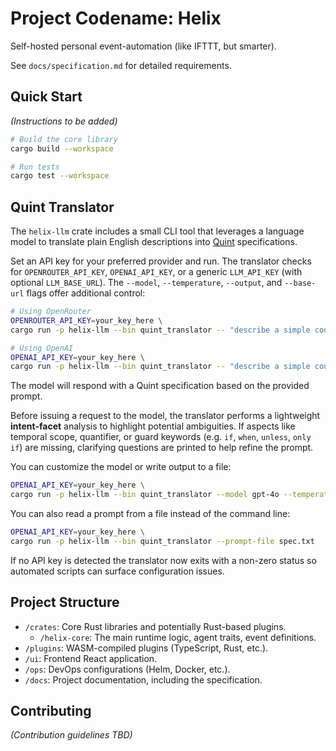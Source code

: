 # Project Codename: Helix

Self-hosted personal event-automation (like IFTTT, but smarter).

See `docs/specification.md` for detailed requirements.

## Quick Start

*(Instructions to be added)*

```bash
# Build the core library
cargo build --workspace

# Run tests
cargo test --workspace
```

## Quint Translator

The `helix-llm` crate includes a small CLI tool that leverages a language model to translate plain English descriptions into [Quint](https://quint-lang.org) specifications.

Set an API key for your preferred provider and run. The translator checks for `OPENROUTER_API_KEY`, `OPENAI_API_KEY`, or a generic `LLM_API_KEY` (with optional `LLM_BASE_URL`). The `--model`, `--temperature`, `--output`, and `--base-url` flags offer additional control:

```bash
# Using OpenRouter
OPENROUTER_API_KEY=your_key_here \
cargo run -p helix-llm --bin quint_translator -- "describe a simple counter that increments"

# Using OpenAI
OPENAI_API_KEY=your_key_here \
cargo run -p helix-llm --bin quint_translator -- "describe a simple counter that increments"
```

The model will respond with a Quint specification based on the provided prompt.

Before issuing a request to the model, the translator performs a lightweight **intent-facet** analysis to highlight potential ambiguities. If aspects like temporal scope, quantifier, or guard keywords (e.g. `if`, `when`, `unless`, `only if`) are missing, clarifying questions are printed to help refine the prompt.

You can customize the model or write output to a file:

```bash
OPENAI_API_KEY=your_key_here \
cargo run -p helix-llm --bin quint_translator --model gpt-4o --temperature 0.1 --output counter.qnt -- "describe a simple counter that increments"
```

You can also read a prompt from a file instead of the command line:

```bash
OPENAI_API_KEY=your_key_here \
cargo run -p helix-llm --bin quint_translator --prompt-file spec.txt
```

If no API key is detected the translator now exits with a non-zero status so automated scripts can surface configuration issues.

## Project Structure

- `/crates`: Core Rust libraries and potentially Rust-based plugins.
  - `/helix-core`: The main runtime logic, agent traits, event definitions.
- `/plugins`: WASM-compiled plugins (TypeScript, Rust, etc.).
- `/ui`: Frontend React application.
- `/ops`: DevOps configurations (Helm, Docker, etc.).
- `/docs`: Project documentation, including the specification.

## Contributing

*(Contribution guidelines TBD)*
